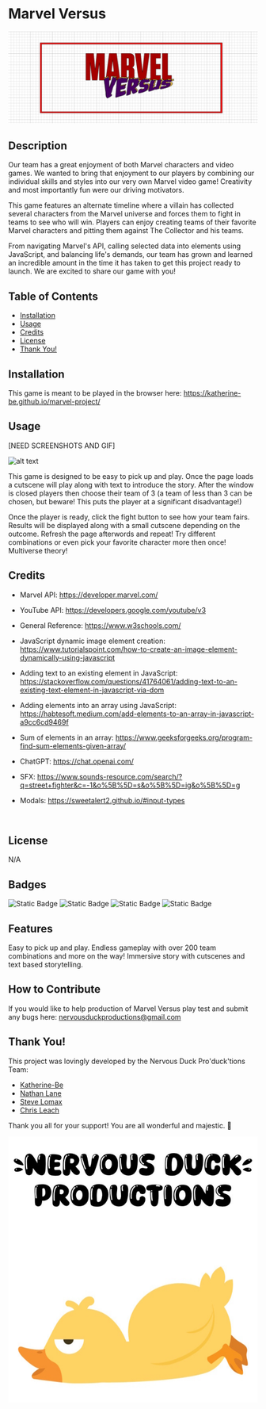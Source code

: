 # Marvel Versus

![alt text](./assets/images/Marvel_Versus_1st_logo.PNG)

## Description

Our team has a great enjoyment of both Marvel characters and video games. We wanted to bring that enjoyment to our players by combining our individual skills and styles into our very own Marvel video game! Creativity and most importantly fun were our driving motivators. 

This game features an alternate timeline where a villain has collected several characters from the Marvel universe and forces them to fight in teams to see who will win. Players can enjoy creating teams of their favorite Marvel characters and pitting them against The Collector and his teams. 

From navigating Marvel's API, calling selected data into elements using JavaScript, and balancing life's demands, our team has grown and learned an incredible amount in the time it has taken to get this project ready to launch. We are excited to share our game with you!

## Table of Contents

- [Installation](#installation)
- [Usage](#usage)
- [Credits](#credits)
- [License](#license)
- [Thank You!](#thanks)

## Installation

This game is meant to be played in the browser here: https://katherine-be.github.io/marvel-project/

## Usage
[NEED SCREENSHOTS AND GIF]

![alt text](<./assets/images/Screenshot 2024-03-25 at 10.42.05 AM.png>)

This game is designed to be easy to pick up and play. Once the page loads a cutscene will play along with text to introduce the story. After the window is closed players then choose their team of 3 (a team of less than 3 can be chosen, but beware! This puts the player at a significant disadvantage!)

Once the player is ready, click the fight button to see how your team fairs. Results will be displayed along with a small cutscene depending on the outcome. Refresh the page afterwords and repeat! Try different combinations or even pick your favorite character more then once! Multiverse theory! 

## Credits
* Marvel API: https://developer.marvel.com/

* YouTube API: https://developers.google.com/youtube/v3 <br>

* General Reference: https://www.w3schools.com/ <br>

* JavaScript dynamic image element creation: https://www.tutorialspoint.com/how-to-create-an-image-element-dynamically-using-javascript <br>

* Adding text to an existing element in JavaScript: https://stackoverflow.com/questions/41764061/adding-text-to-an-existing-text-element-in-javascript-via-dom <br>

* Adding elements into an array using JavaScript: https://habtesoft.medium.com/add-elements-to-an-array-in-javascript-a9cc6cd9469f <br>

* Sum of elements in an array: https://www.geeksforgeeks.org/program-find-sum-elements-given-array/ <br>

* ChatGPT: https://chat.openai.com/ <br>

* SFX: https://www.sounds-resource.com/search/?q=street+fighter&c=-1&o%5B%5D=s&o%5B%5D=ig&o%5B%5D=g <br>

* Modals: https://sweetalert2.github.io/#input-types
<br>


## License

N/A

## Badges

![Static Badge](https://img.shields.io/badge/%F0%9F%90%A4Nervous-Duck-yellow?style=plastic&color=%23FFFACD)
![Static Badge](https://img.shields.io/badge/Release-v1.0-blue?style=plastic&logo=github)
![Static Badge](https://img.shields.io/badge/build-passing-emeraldgreen?style=plastic)
![Static Badge](https://img.shields.io/badge/JavaScript-yellow?style=plastic)






## Features

Easy to pick up and play. Endless gameplay with over 200 team combinations and more on the way! Immersive story with cutscenes and text based storytelling. 

## How to Contribute

If you would like to help production of Marvel Versus play test and submit any bugs here: 
nervousduckproductions@gmail.com

## Thank You!

This project was lovingly developed by the Nervous Duck Pro'duck'tions Team:<br>
 * <a href="https://github.com/Katherine-Be" class="button big">Katherine-Be</a>
 * <a href="https://github.com/LaneNathan" class="button big">Nathan Lane</a>
 * <a href="https://github.com/stevelomax1" class="button big">Steve Lomax</a>
 * <a href="https://github.com/ChrisVulpine" class="button big">Chris Leach</a><br>

 Thank you all for your support! You are all wonderful and majestic. 🐤

![alt text](./assets/images/nervous-duck-productions-logo.jpg)
